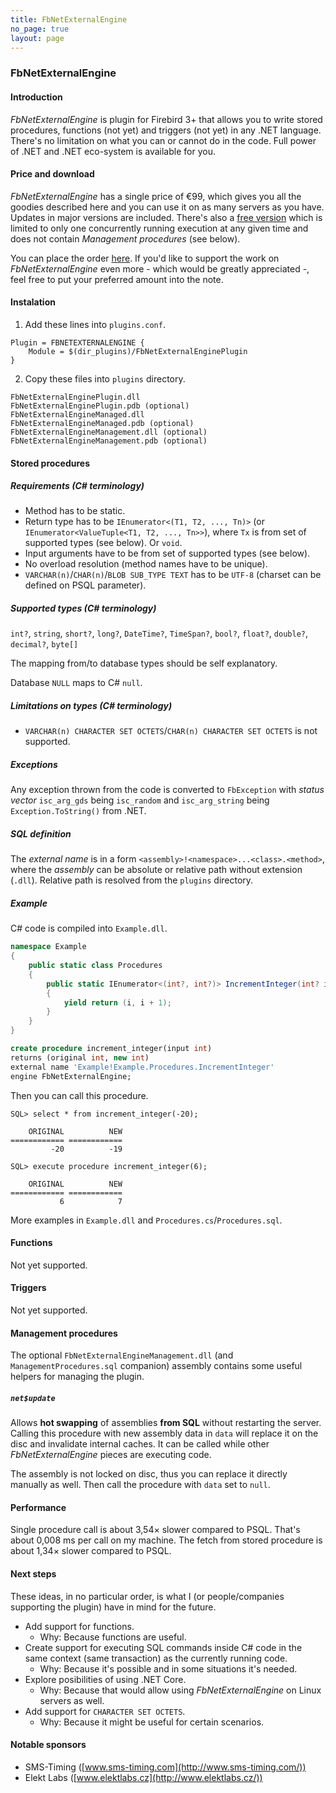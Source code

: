 ```yaml
---
title: FbNetExternalEngine
no_page: true
layout: page
---
```

### FbNetExternalEngine

#### Introduction

_FbNetExternalEngine_ is plugin for Firebird 3+ that allows you to write stored procedures, functions (not yet) and triggers (not yet) in any .NET language. There's no limitation on what you can or cannot do in the code. Full power of .NET and .NET eco-system is available for you.

#### Price and download

_FbNetExternalEngine_ has a single price of €99, which gives you all the goodies described here and you can use it on as many servers as you have. Updates in major versions are included. There's also a [free version][2] which is limited to only one concurrently running execution at any given time and does not contain _Management procedures_ (see below).

You can place the order [here][1]. If you'd like to support the work on _FbNetExternalEngine_ even more - which would be greatly appreciated -, feel free to put your preferred amount into the note.

#### Instalation

1. Add these lines into `plugins.conf`.

```text
Plugin = FBNETEXTERNALENGINE {
	Module = $(dir_plugins)/FbNetExternalEnginePlugin
}
```

2. Copy these files into `plugins` directory.

```text
FbNetExternalEnginePlugin.dll
FbNetExternalEnginePlugin.pdb (optional)
FbNetExternalEngineManaged.dll
FbNetExternalEngineManaged.pdb (optional)
FbNetExternalEngineManagement.dll (optional)
FbNetExternalEngineManagement.pdb (optional)
```

#### Stored procedures

##### Requirements (C# terminology)

* Method has to be static.
* Return type has to be `IEnumerator<(T1, T2, ..., Tn)>` (or `IEnumerator<ValueTuple<T1, T2, ..., Tn>>`), where `Tx` is from set of supported types (see below). Or `void`.
* Input arguments have to be from set of supported types (see below).
* No overload resolution (method names have to be unique).
* `VARCHAR(n)`/`CHAR(n)`/`BLOB SUB_TYPE TEXT` has to be `UTF-8` (charset can be defined on PSQL parameter).

##### Supported types (C# terminology)

`int?`, `string`, `short?`, `long?`, `DateTime?`, `TimeSpan?`, `bool?`, `float?`, `double?`, `decimal?`, `byte[]`

The mapping from/to database types should be self explanatory.

Database `NULL` maps to C# `null`.

##### Limitations on types (C# terminology)

* `VARCHAR(n) CHARACTER SET OCTETS`/`CHAR(n) CHARACTER SET OCTETS` is not supported.

##### Exceptions

Any exception thrown from the code is converted to `FbException` with _status vector_ `isc_arg_gds` being `isc_random` and `isc_arg_string` being `Exception.ToString()` from .NET.

##### SQL definition

The _external name_ is in a form `<assembly>!<namespace>...<class>.<method>`, where the _assembly_ can be absolute or relative path without extension (`.dll`). Relative path is resolved from the `plugins` directory.

##### Example

C# code is compiled into `Example.dll`.

```csharp
namespace Example
{
	public static class Procedures
	{
		public static IEnumerator<(int?, int?)> IncrementInteger(int? i)
		{
			yield return (i, i + 1);
		}
	}
}
```

```sql
create procedure increment_integer(input int)
returns (original int, new int)
external name 'Example!Example.Procedures.IncrementInteger'
engine FbNetExternalEngine;
```

Then you can call this procedure.

```text
SQL> select * from increment_integer(-20);

    ORIGINAL          NEW
============ ============
         -20          -19

SQL> execute procedure increment_integer(6);

    ORIGINAL          NEW
============ ============
           6            7
```

More examples in `Example.dll` and `Procedures.cs`/`Procedures.sql`.

#### Functions

Not yet supported.

#### Triggers

Not yet supported.

#### Management procedures

The optional `FbNetExternalEngineManagement.dll` (and `ManagementProcedures.sql` companion) assembly contains some useful helpers for managing the plugin.

##### `net$update`

Allows **hot swapping** of assemblies **from SQL** without restarting the server. Calling this procedure with new assembly data in `data` will replace it on the disc and invalidate internal caches. It can be called while other _FbNetExternalEngine_ pieces are executing code.

The assembly is not locked on disc, thus you can replace it directly manually as well. Then call the procedure with `data` set to `null`.

#### Performance

Single procedure call is about 3,54× slower compared to PSQL. That's about 0,008 ms per call on my machine. The fetch from stored procedure is about 1,34× slower compared to PSQL.

#### Next steps

These ideas, in no particular order, is what I (or people/companies supporting the plugin) have in mind for the future.

* Add support for functions.
	* Why: Because functions are useful.
* Create support for executing SQL commands inside C# code in the same context (same transaction) as the currently running code.
	* Why: Because it's possible and in some situations it's needed.
* Explore posibilities of using .NET Core.
	* Why: Because that would allow using _FbNetExternalEngine_ on Linux servers as well.
* Add support for `CHARACTER SET OCTETS`.
	* Why: Because it might be useful for certain scenarios.

#### Notable sponsors

* SMS-Timing ([www.sms-timing.com](http://www.sms-timing.com/))
* Elekt Labs ([www.elektlabs.cz](http://www.elektlabs.cz/))

[1]: https://portal.fbnetexternalengine.com/Order
[2]: https://portal.fbnetexternalengine.com/DownloadFree
